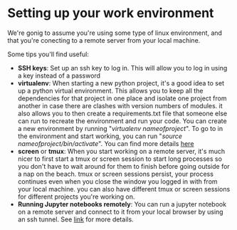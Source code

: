 # Setting up your work environment
We're gonig to assume you're using some type of linux environment, and that you're conecting to a remote server from your local machine.

Some tips you'll find useful:
* **SSH keys**: Set up an ssh key to log in. This will allow you to log in using a key instead of a password
* **virtualenv**: When starting a new python project, it's a good idea to set up a python virtual environment. This allows  you to keep all the dependencies 
for that project in one place and isolate one project from another in case there are clashes with version numbers of modules. it also allows you to then create a requirements.txt
file that someone else can run to recreate the environment and run your code. You can create a new environment by 
running "_virtualenv nameofproject_". To go to in the environment and start working, you can run "_source nameofproject/bin/activate_". You can find more details [here](https://realpython.com/blog/python/python-virtual-environments-a-primer/)
* **screen** or **tmux**: When you start working on a remote server, it's much nicer to first start a tmux or screen session to start long processes so you don't have to wait around for them to
finish before going outside for a nap on the beach. tmux or screen sessions persist, your process continues even when you close 
the window you logged in with from your local machine. you can also have different tmux or screen sessions for different projects you're working on.
* **Running Jupyter notebooks remotely**: You can run a jupyter notebook on a remote server and connect to it from your local browser by using an ssh tunnel. See [link](https://yangcha.github.io/Jupyter-Notebook/) for more details.


